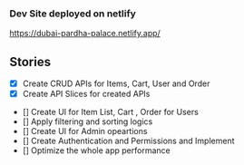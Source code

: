 ### Dev Site deployed on netlify

https://dubai-pardha-palace.netlify.app/

## Stories

- [x] Create CRUD APIs for Items, Cart, User and Order
- [x] Create API Slices for created APIs
- [] Create UI for Item List, Cart , Order for Users
- [] Apply filtering and sorting logics
- [] Create UI for Admin opeartions
- [] Create Authentication and Permissions and Implement
- [] Optimize the whole app performance
